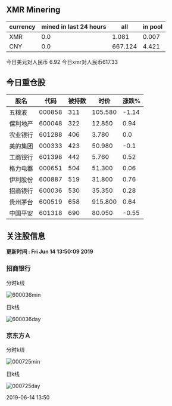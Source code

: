 ## XMR Minering

|currency|mined in last 24 hours|all|in pool|
|---|---|---|---|
|XMR|0.0|1.081|0.007|
|CNY|0.0|667.124|4.421|

今日美元对人民币 6.92	今日xmr对人民币617.33


## 今日重仓股 

|股名|代码|被持数|时价|涨跌%|
|---|---|---|---|---|
|五粮液|000858|311|105.580|-1.14|
|保利地产|600048|322|12.850|0.94|
|农业银行|601288|406|3.780|0.0|
|美的集团|000333|423|50.980|-0.1|
|工商银行|601398|442|5.760|0.52|
|格力电器|000651|504|51.300|0.06|
|伊利股份|600887|519|31.800|0.76|
|招商银行|600036|530|35.350|0.28|
|贵州茅台|600519|658|915.800|0.64|
|中国平安|601318|690|80.050|-0.55|

## 关注股信息
**更新时间 : Fri Jun 14 13:50:09 2019**
### 招商银行 
分时k线

![600036min](http://image.sinajs.cn/newchart/min/n/sh600036.gif)

日k线

![600036day](http://image.sinajs.cn/newchart/daily/n/sh600036.gif)

### 京东方Ａ 
分时k线

![000725min](http://image.sinajs.cn/newchart/min/n/sz000725.gif)

日k线

![000725day](http://image.sinajs.cn/newchart/daily/n/sz000725.gif)

2019-06-14 13:50